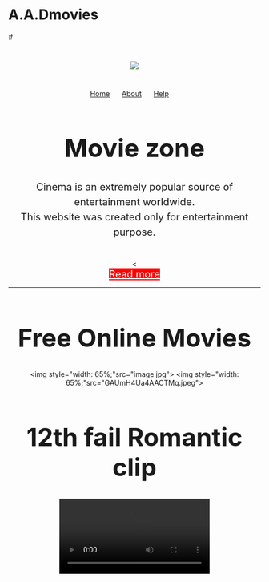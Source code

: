 # A.A.Dmovies
#<div style="text-align:center;margin-top:40px;"><img src="ad.jpg"></div>

<div style="text-align:center;margin-top:40px;">
<a style="padding-right: 20px;"href="home.html">Home</a>
<a style="padding-right: 20px;"href="about.html">About</a>
<a style="padding-right: 20px;"href="help.html">Help</a>
<div>

<h1 style="font-size:50px;text-align:center;">Movie zone</h1>
<p style="font-size:20px;text-align:center; line-height: 30px; margin-bottom: 40px;">Cinema is an extremely popular source of entertainment worldwide. <br>This website was created only for entertainment purpose.</p>
<
<div style="text-align:center;"><a style="font-size:20px; background-color: red;padding-auto:20px;color: white;"href="www.google.com">Read more</a>
<hr>
<h1 style="font-size:50px;text-align:center;">Free Online Movies </h1>

<img style="width: 65%;"src="image.jpg">
<img style="width: 65%;"src="GAUmH4Ua4AACTMq.jpeg">
<h1 style="font-size:50px;text-align:center;">12th fail Romantic clip </h1>
<video src="video/12th fail clip.mp4" controls/>
